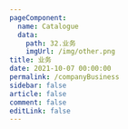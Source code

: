 ```yaml
---
pageComponent: 
  name: Catalogue
  data: 
    path: 32.业务
    imgUrl: /img/other.png
title: 业务
date: 2021-10-07 00:00:00
permalink: /companyBusiness
sidebar: false
article: false
comment: false
editLink: false
---
```

